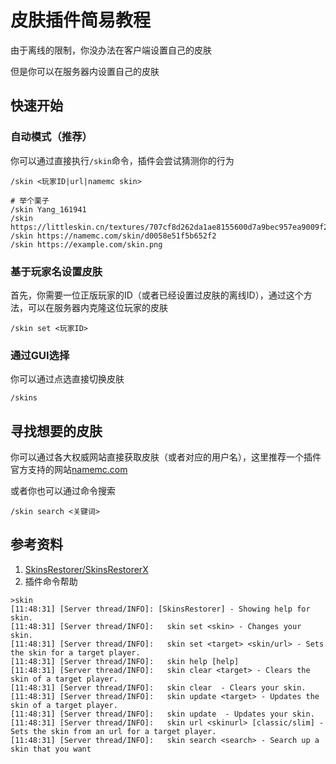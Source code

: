 # 皮肤插件简易教程

由于离线的限制，你没办法在客户端设置自己的皮肤

但是你可以在服务器内设置自己的皮肤

## 快速开始

### 自动模式（推荐）

你可以通过直接执行`/skin`命令，插件会尝试猜测你的行为

```plain
/skin <玩家ID|url|namemc skin>

# 举个栗子
/skin Yang_161941
/skin https://littleskin.cn/textures/707cf8d262da1ae8155600d7a9bec957ea9009f216b21a0e6bdc9b32b5634973
/skin https://namemc.com/skin/d0058e51f5b652f2
/skin https://example.com/skin.png
```

### 基于玩家名设置皮肤

首先，你需要一位正版玩家的ID（或者已经设置过皮肤的离线ID），通过这个方法，可以在服务器内克隆这位玩家的皮肤

```plain
/skin set <玩家ID>
```

### 通过GUI选择

你可以通过点选直接切换皮肤

```plain
/skins
```

## 寻找想要的皮肤

你可以通过各大权威网站直接获取皮肤（或者对应的用户名），这里推荐一个插件官方支持的网站[namemc.com](https://namemc.com/)

或者你也可以通过命令搜索

```plain
/skin search <关键词>
```

## 参考资料

1. [SkinsRestorer/SkinsRestorerX](https://github.com/SkinsRestorer/SkinsRestorerX/wiki)
2. 插件命令帮助

```plain
>skin
[11:48:31] [Server thread/INFO]: [SkinsRestorer] - Showing help for skin.
[11:48:31] [Server thread/INFO]:   skin set <skin> - Changes your skin.
[11:48:31] [Server thread/INFO]:   skin set <target> <skin/url> - Sets the skin for a target player.
[11:48:31] [Server thread/INFO]:   skin help [help]
[11:48:31] [Server thread/INFO]:   skin clear <target> - Clears the skin of a target player.
[11:48:31] [Server thread/INFO]:   skin clear  - Clears your skin.
[11:48:31] [Server thread/INFO]:   skin update <target> - Updates the skin of a target player.
[11:48:31] [Server thread/INFO]:   skin update  - Updates your skin.
[11:48:31] [Server thread/INFO]:   skin url <skinurl> [classic/slim] - Sets the skin from an url for a target player.
[11:48:31] [Server thread/INFO]:   skin search <search> - Search up a skin that you want
```
